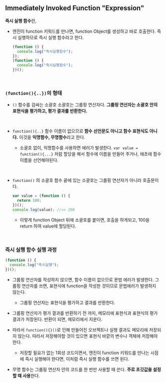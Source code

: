 ## Immediately Invoked Function "Expression"

**즉시 실행 함수**란,

- 엔진이 function 키워드를 만나면, function Object를 생성하고 바로 호출한다. 즉시 실행하므로 즉시 실행 함수라고 한다.

  ```javascript
  (function () {
    console.log("즉시실행함수");
  });
  (function () {
    console.log("즉시실행함수");
  })();
  ```

<br>

### `(function(){..})`의 형태

- `()` 함수를 감싸는 소괄호
  소괄호는 그룹핑 연산자다. **그룹핑 연산자는 소괄호 안의 표현식을 평가하고, 평가 결과를 반환한다.**

<br>

- `function(){..}`
  함수 이름이 없으므로 **함수 선언문도 아니고 함수 표현식도 아니다.** 이것을 **익명함수, 무명함수**라고 한다.

  - 소괄호 없이, 익명함수를 사용하면 에러가 발생한다.
    `var value = function(){...}` 처럼 할당을 해서 함수에 이름을 만들어 주거나, 애초에 함수 이름을 선언해야된다.

<br>

- `function()` 의 소괄호
  함수 끝에 있는 소괄호는 그룹핑 연산자가 아니라 호출문이다.
  ```javascript
  var value = (function () {
    return 100;
  })();
  console.log(value); //=> 200
  ```
  - 이렇게 function Object 뒤에 소괄호를 붙이면, 호출을 하게되고, 100을 return 하여 value에 할당된다.

<br>

### 즉시 실행 함수 실행 과정

```javascript
(function () {
  console.log("즉시실행");
})();
```

- 그룹핑 연산자를 작성하지 않으면, 함수 이름이 없으므로 문법 에러가 발생한다. 그룹핑 연산자를 쓰면, 표현식에 function을 작성한 것이므로 문법에러가 발생하지 않는다.

  - 그룹핑 연산자는 표현식을 평가하고 결과를 반환한다.

- 그룹핑 연산자가 평가 결과를 반환하기 전 까지, 메모리에 표현식과 표현식의 평가 결과가 저장된다. 반환이 되면, 메모리에서 지운다.

- 따라서 `function(){}()`로 인해 만들어진 오브젝트나 실행 결과도 메모리에 저장되지 않는다. 따라서 저장해야할 것이 있으면 표현식 바깥의 변수나 객체에 저장해야 한다.

  - 저장할 필요가 없는 1회성 코드이면서, 엔진이 function 키워드를 만나는 시점에 즉시 실행해야 한다면, 이처럼 즉시 실행 함수를 쓰면 된다.

- 무명 함수는 그룹핑 연산자 안의 코드를 한 번만 사용할 때 쓴다. **주로 초깃값을 설정할 때 사용**한다.
